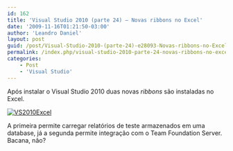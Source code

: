 ```yaml
---
id: 162
title: 'Visual Studio 2010 (parte 24) – Novas ribbons no Excel'
date: '2009-11-16T01:21:50-03:00'
author: 'Leandro Daniel'
layout: post
guid: /post/Visual-Studio-2010-(parte-24)-e28093-Novas-ribbons-no-Excel.aspx
permalink: /index.php/visual-studio-2010-parte-24-novas-ribbons-no-excel/
categories:
    - Post
    - 'Visual Studio'
---
```


Após instalar o Visual Studio 2010 duas novas *ribbons* são instaladas no Excel.

[![VS2010Excel](http://leandrodaniel.com/pics/WindowsLiveWriter/VisualStudio2010parte24NovasribbonsnoExc/371AB877/VS2010Excel_thumb.gif "VS2010Excel")](http://leandrodaniel.com/pics/WindowsLiveWriter/VisualStudio2010parte24NovasribbonsnoExc/71762E58/VS2010Excel.gif)

A primeira permite carregar relatórios de teste armazenados em uma database, já a segunda permite integração com o Team Foundation Server. Bacana, não?